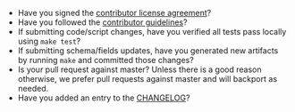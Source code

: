 <!--
Thank you for your interest in and contributing to ECS! There are a
few simple things to check before submitting your pull request that
can help with the review process. You should delete these items from
our submission, but they are here to help bring them to your attention.
-->

- Have you signed the [contributor license agreement](https://www.elastic.co/contributor-agreement)?
- Have you followed the [contributor guidelines](https://github.com/elastic/ecs/blob/master/CONTRIBUTING.md)?
- If submitting code/script changes, have you verified all tests pass locally using `make test`?
- If submitting schema/fields updates, have you generated new artifacts by running `make` and committed those changes?
- Is your pull request against master? Unless there is a good reason otherwise, we prefer pull requests against master and will backport as needed.
- Have you added an entry to the [CHANGELOG](https://github.com/elastic/ecs/blob/master/CHANGELOG.next.md)?
